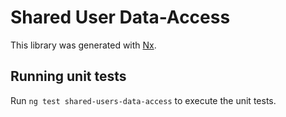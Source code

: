 # Shared User Data-Access

This library was generated with [Nx](https://nx.dev).

## Running unit tests

Run `ng test shared-users-data-access` to execute the unit tests.
